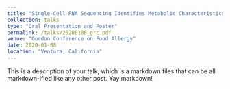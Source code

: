 ```yaml
---
title: "Single-Cell RNA Sequencing Identifies Metabolic Characteristics of T Cells in Eosinophilic Esophagitis"
collection: talks
type: "Oral Presentation and Poster"
permalink: /talks/20200108_grc.pdf
venue: "Gordon Conference on Food Allergy"
date: 2020-01-08
location: "Ventura, California"
---
```


This is a description of your talk, which is a markdown files that can be all markdown-ified like any other post. Yay markdown!
